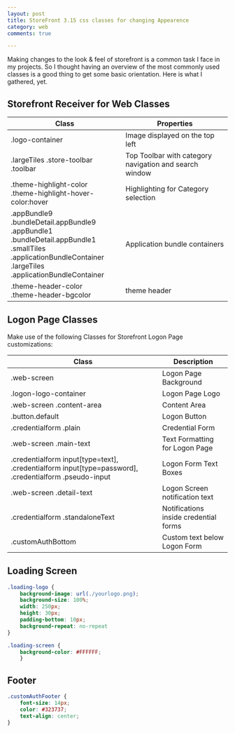 ```yaml
---
layout: post
title: StoreFront 3.15 css classes for changing Appearence 
category: web
comments: true

---
```


Making changes to the look & feel of storefront is a common task I face in my projects. So I thought having an overview of the most commonly used classes is a good thing to get some basic orientation. Here is what I gathered, yet.

## Storefront Receiver for Web Classes

Class | Properties
------|-----------
.logo-container | Image displayed on the top left
.largeTiles .store-toolbar <br/> .toolbar | Top Toolbar with category navigation and search window
.theme-highlight-color <br/> .theme-highlight-hover-color:hover | Highlighting for Category selection
.appBundle9 <br/> .bundleDetail.appBundle9 <br/> .appBundle1 <br/> .bundleDetail.appBundle1 <br/> .smallTiles .applicationBundleContainer <br/> .largeTiles .applicationBundleContainer | Application bundle containers
.theme-header-color <br/>.theme-header-bgcolor | theme header

## Logon Page Classes

Make use of the following Classes for Storefront Logon Page customizations:

Class | Description
------|------------
.web-screen | Logon Page Background
.logon-logo-container | Logon Page Logo
.web-screen .content-area | Content Area
.button.default | Logon Button
.credentialform .plain | Credential Form
.web-screen .main-text | Text Formatting for Logon Page
.credentialform input[type=text], .credentialform input[type=password], .credentialform .pseudo-input | Logon Form Text Boxes
.web-screen .detail-text | Logon Screen notification text
.credentialform .standaloneText | Notifications inside credential forms
.customAuthBottom | Custom text below Logon Form

## Loading Screen

```css
.loading-logo {
    background-image: url(./yourlogo.png);
    background-size: 100%;
    width: 250px;
    height: 30px;
    padding-bottom: 10px;
    background-repeat: no-repeat
}

.loading-screen {
    background-color: #FFFFFF;
    }
```

## Footer

```css
.customAuthFooter {
    font-size: 14px;
    color: #323737;
    text-align: center;
}
```